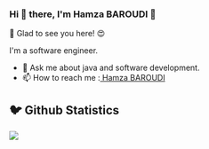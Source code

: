 ### Hi 👋 there, I'm Hamza BAROUDI 👋
👋 Glad to see you here! 😍

I'm a software engineer.

- 💬 Ask me about java and software development.
- 📫 How to reach me :<a href="https://www.linkedin.com/in/baroudu" target="_blank" > Hamza BAROUDI </a>
<h2 >🐦 Github Statistics </h2>
<p a>
<img src="https://github-readme-stats.vercel.app/api?username=baroudu1&show_icons=true&theme=tokyonight">
</p>
<br/>
